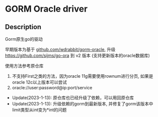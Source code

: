 # GORM Oracle driver

## Description
Gorm原生go的驱动

早期版本为基于 [github.com/wdrabbit/gorm-oracle](https://github.com/wdrabbit/gorm-oracle), 升级 https://github.com/sijms/go-ora 到 v2 版本 (支持更新版本的oracle数据库)

使用方法参考原仓库

1. 不支持First之类的方法，因为oracle 11g需要使用rownum进行分页, 如果是oracle 12c以上版本可以尝试
2. oracle://user:password@ip:port/service

- Update(2023-1-13): 原仓库也已经升级了依赖，可以用回原仓库
- Update(2023-1-13): 升级依赖的gorm到最新版本, 并修复了gorm该版本中limit类型从int变为*int的问题



